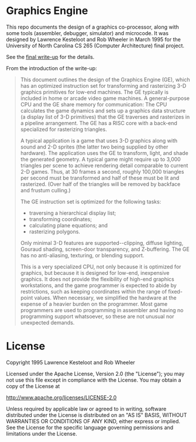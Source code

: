 # Graphics Engine

This repo documents the design of a graphics co-processor, along
with some tools (assembler, debugger, simulator) and microcode.
It was designed by Lawrence Kesteloot and Rob Wheeler in March 1995
for the University of North Carolina CS 265 (Computer Architecture)
final project.

See the [final write-up](doc/ge.pdf) for the details.

From the introduction of the write-up:

> This document outlines the design of the Graphics Engine (GE), which
> has an optimized instruction set for transforming and rasterizing 3-D
> graphics primitives for low-end machines.  The GE typically is
> included in home or arcade video game machines.  A general-purpose CPU
> and the GE share memory for communication: The CPU calculates the
> game dynamics and sets up a graphics data structure (a display list of
> 3-D primitives) that the GE traverses and rasterizes in a pipeline
> arrangement.  The GE has a RISC core with a back-end specialized
> for rasterizing triangles.
> 
> A typical application is a game that uses 3-D graphics along with
> sound and 2-D sprites (the latter two being supplied by other
> hardware).  The application uses the GE to transform, light, and shade
> the generated geometry.  A typical game might require up to
> 3,000 triangles per scene to achieve rendering detail comparable to
> current 2-D games.  Thus, at 30 frames a second, roughly 100,000
> triangles per second must be transformed and half of these must be lit
> and rasterized.  (Over half of the triangles will be removed by
> backface and frustum culling.)
> 
> The GE instruction set is optimized for the following tasks:
> 
> * traversing a hierarchical display list;
> * transforming coordinates;
> * calculating plane equations; and
> * rasterizing polygons.
> 
> Only minimal 3-D features are supported--clipping,
> diffuse lighting, Gouraud shading, screen-door transparency, and
> Z-buffering.  The GE has no anti-aliasing, texturing, or blending
> support.
> 
> This is a very specialized CPU, not only because it is optimized
> for graphics, but because it is designed for low-end, inexpensive
> graphics.  It does not provide the flexibility of high-end graphics
> workstations, and the game programmer is expected to abide by
> restrictions, such as keeping coordinates within the range of
> fixed-point values.  When necessary, we simplified the hardware at the
> expense of a heavier burden on the programmer.  Most game programmers
> are used to programming in assembler and having no programming support
> whatsoever, so these are not unusual nor unexpected demands.

# License

Copyright 1995 Lawrence Kesteloot and Rob Wheeler

Licensed under the Apache License, Version 2.0 (the "License");
you may not use this file except in compliance with the License.
You may obtain a copy of the License at

   http://www.apache.org/licenses/LICENSE-2.0

Unless required by applicable law or agreed to in writing, software
distributed under the License is distributed on an "AS IS" BASIS,
WITHOUT WARRANTIES OR CONDITIONS OF ANY KIND, either express or implied.
See the License for the specific language governing permissions and
limitations under the License.
